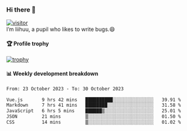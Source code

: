 ### Hi there 👋
[![visitor](https://visitor-badge.glitch.me/badge?page_id=liihuu&right_color=blue)](https://github.com/liihuu)<br>
I’m liihuu, a pupil who likes to write bugs.😄


#### 🏆 Profile trophy
[![trophy](https://github-profile-trophy.vercel.app?username=liihuu&margin-w=16&margin-h=16&rank=-C,-B)](https://github.com/liihuu)


#### 📊 Weekly development breakdown
<!--START_SECTION:waka-->

```txt
From: 23 October 2023 - To: 30 October 2023

Vue.js       9 hrs 42 mins   ██████████░░░░░░░░░░░░░░░   39.91 %
Markdown     7 hrs 41 mins   ████████░░░░░░░░░░░░░░░░░   31.58 %
JavaScript   6 hrs 5 mins    ██████▒░░░░░░░░░░░░░░░░░░   25.01 %
JSON         21 mins         ▒░░░░░░░░░░░░░░░░░░░░░░░░   01.50 %
CSS          14 mins         ▒░░░░░░░░░░░░░░░░░░░░░░░░   01.02 %
```

<!--END_SECTION:waka-->

<!--
**liihuu/liihuu** is a ✨ _special_ ✨ repository because its `README.md` (this file) appears on your GitHub profile.

Here are some ideas to get you started:

- 🔭 I’m currently working on ...
- 🌱 I’m currently learning ...
- 👯 I’m looking to collaborate on ...
- 🤔 I’m looking for help with ...
- 💬 Ask me about ...
- 📫 How to reach me: ...
- 😄 Pronouns: ...
- ⚡ Fun fact: ...
-->
